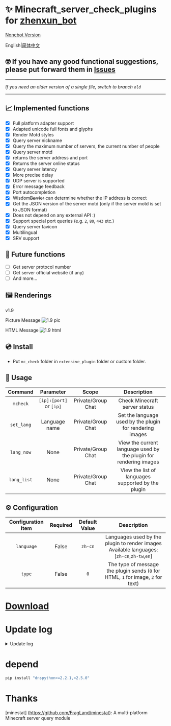 # ✨ Minecraft_server_check_plugins for [zhenxun_bot](https://github.com/hibikier/zhenxun_bot)

[Nonebot Version](https://github.com/molanp/nonebot_plugin_mccheck/)

English|[简体中文](README.md)

## 🤓 If you have any good functional suggestions, please put forward them in [Issues](https://github.com/molanp/zhenxun_chafu_Minecraft/issues)
***
_If you need an older version of a single file, switch to branch `old`_
***
## 📈 Implemented functions

- [x] Full platform adapter support
- [x] Adapted unicode full fonts and glyphs
- [x] Render Motd styles
- [x] Query server nickname
- [x] Query the maximum number of servers, the current number of people
- [x] Query server motd
- [x] returns the server address and port
- [x] Returns the server online status
- [x] Query server latency
- [x] More precise delay
- [x] UDP server is supported
- [x] Error message feedback
- [x] Port autocompletion
- [x] Wisdom~~Barrier~~ can determine whether the IP address is correct
- [x] Get the JSON version of the server motd (only if the server motd is set to JSON format)
- [x] Does not depend on any external API :)
- [x] Support special port queries (e.g. `2`, `80`, `443` etc.)
- [x] Query server favicon
- [x] Multilingual
- [x] SRV support 

## 📑 Future functions

- [ ] Get server protocol number
- [ ] Get server official website (if any)
- [ ] And more...

## 🖼️ Renderings

v1.9

Picture Message
![1.9 pic](https://github.com/user-attachments/assets/abcda34f-0783-4c1e-b5c1-de9228047a69)

HTML Message
![1.9 html](https://github.com/user-attachments/assets/18069f2a-4f7e-4994-837b-2b9e0cbf1f74)

## 💿 Install

  - Put `mc_check` folder in `extensive_plugin` folder or custom folder.

## 🎉 Usage

| Command | Parameter | Scope | Description |
|:-------:|:---------:|:-----:|:-----------:|
| `mcheck` | `[ip]:[port]` or `[ip]` | Private/Group Chat | Check Minecraft server status |
| `set_lang` | Language name | Private/Group Chat | Set the language used by the plugin for rendering images |
| `lang_now` | None | Private/Group Chat | View the current language used by the plugin for rendering images |
| `lang_list` | None | Private/Group Chat | View the list of languages supported by the plugin |

## ⚙️ Configuration

| Configuration Item | Required | Default Value | Description |
|:-----:|:----:|:----:|:----:|
| `language` | False | `zh-cn` | Languages used by the plugin to render images<br>Available languages: [`zh-cn`,`zh-tw`,`en`] |
| `type` | False | `0` | The type of message the plugin sends (`0` for HTML, `1` for image, `2` for text) |


# [Download](https://github.com/molanp/zhenxun_chafu_Minecraft/releases)

# Update log
<details>
<summary>Update log</summary>

## 2024/09/17

Fill in missing color codes.

Support interoperability service double check.

## 2024/09/16

Fix missing characters due to rendering gradients.

## 2024/09/15

Updated MineStat version to 2.6.3 to support the latest protocol. Optimize the player data fetching logic to ensure more robustness in handling player information.

Remove useless style tags from default HTML templates to clean up code structure.

Enhance the robustness of the image validation functions by adding additional input checks and handling possible exceptions to make image validation more reliable.

## 2024/08/23

Full platform adapter support.

## 2024/08/22

Added html rendering, adapted unicode full fonts and glyphs.


## 2024/08/21-22

refactor(mc_check): optimize untils function and refactor network calls.

Remove useless dependencies.

Render colored characters in Version.

## 2024/08/14
### v1.8

Fully adapted to dev Zhenxun Bot, migrate the plugin configuration to `PluginMetadata`

Format the code to increase readability.

## 2024/08/12

Adapt to the dev version of Zhenxun Bot.

## 2023/11/01
### v1.5
fix SRV resolver

## 2023/02/22
### v1.3
[add support for the Query / GamSpot4 / UT3 protocol](https://github.com/FragLand/minestat/pull/166).
  
## 2023/02/05
### v1.2
SRV support

## 2023/01/14
### v1.1
The socket return value is fault-tolerant.
Multilingual file configuration.

## 2023/01/12
Sending favicon is supported.

## 2023/01/08
### v1.0
Remove external dependencies and use local dependencies.
No longer rely on external API.

## 2023/01/05
### v0.9
Change the command trigger rule, and prompt for input when there are no parameters.

## 2022/12/26
### v0.8
Change the bedrock version to use the Chinese API source.

## 2022/11/14
### v0.7
Unified input format.

Optimize code logic.

Specification variable name.

The api call is restricted.

The timeout judgment is cancelled, but the response time may become longer.

If you frequently report errors, you may encounter network fluctuations (the bedrock version of the api site is unstable).Please try restarting the bot.

If there is no port (and no `:`) after `IP` is entered, the default port [25565/19132] will be used automatically.

## 2022/11/13
### v0.6-plus
README file rewriting.

Sending error messages is supported.

Support query UDP protocol server.
### v0.6[beta]
Query UDP protocol server is supported, but the command conflicts.[Repaired]

## 2022/11/12
### v0.5
README file rewriting.

Sort out the code.

More accurate server latency.

## 2022/11/09
### v0.4-fix[The first version in releases]
Rename file
### v0.4
Fix the error caused when favicon does not exist.
### v0.3
Sending favicon is supported.

More sensitive trigger mode.

## 2022/10/31
### vfix-0.2
Update usage.

## 2022/10/25
### v0.1[tag new,first version]
Support JAVA server query.

Support query server delay.
</details>

# depend
```powershell
pip install "dnspython>=2.2.1,<2.5.0"
```

# Thanks
[minestat] (https://github.com/FragLand/minestat): A multi-platform Minecraft server query module
